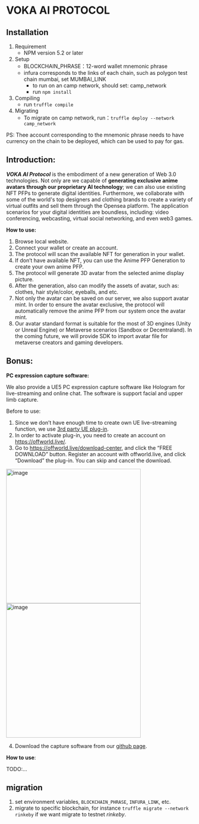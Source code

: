 # VOKA AI PROTOCOL

## Installation
1. Requirement
	* NPM version 5.2 or later 
2. Setup
	* BLOCKCHAIN_PHRASE：12-word wallet mnemonic phrase 
	* infura corresponds to the links of each chain, such as polygon test chain mumbai, set MUMBAI_LINK
        * to run on an camp network, should set: camp_network
        * run `npm install`
4. Compiling
	* run `truffle compile`
6. Migrating
	* To migrate on camp network, run：`truffle deploy --network camp_network`

PS: Thee account corresponding to the mnemonic phrase needs to have currency on the chain to be deployed, which can be used to pay for gas.


## Introduction:
***VOKA AI Protocol*** is the embodiment of a new generation of Web 3.0 technologies. 
Not only are we capable of **generating exclusive anime avatars through our proprietary AI technology**; 
we can also use existing NFT PFPs to generate digital identities. 
Furthermore, we collaborate with some of the world's top designers and clothing brands 
to create a variety of virtual outfits and sell them through the Opensea platform. 
The application scenarios for your digital identities are boundless, including: 
video conferencing, webcasting, virtual social networking, and even web3 games.

**How to use:**
1.	Browse local website.
2.	Connect your wallet or create an account. 
3.	The protocol will scan the available NFT for generation in your wallet.
4.	If don’t have available NFT, you can use the Anime PFP Generation to create your own anime PFP.
5.	The protocol will generate 3D avatar from the selected anime display picture.
6.	After the generation, also can modify the assets of avatar, such as: clothes, hair style/color, eyeballs, and etc. 
7.	Not only the avatar can be saved on our server, we also support avatar mint. In order to ensure the avatar exclusive, the protocol will automatically remove the anime PFP from our system once the avatar mint.
8.	Our avatar standard format is suitable for the most of 3D engines (Unity or Unreal Engine) or Metaverse scenarios (Sandbox or Decentraland). In the coming future, we will provide SDK to import avatar file for metaverse creators and gaming developers. 

## Bonus:

**PC expression capture software:**

We also provide a UE5 PC expression capture software like Hologram for live-streaming and online chat. 
The software is support facial and upper limb capture.  

Before to use:
1. Since we don’t have enough time to create own UE live-streaming function, we use [3rd party UE plug-in](https://offworld.live/). 
2. In order to activate plug-in, you need to create an account on https://offworld.live/. 
3. Go to https://offworld.live/download-center, and click the “FREE DOWNLOAD” button.
Register an account with offworld.live, and click “Download” the plug-in. You can skip and cancel the download. 

  <img width="362" alt="image" src="https://user-images.githubusercontent.com/19359257/168949465-4a5c0757-7aa5-476b-93ca-0bba9b26e5aa.png">
  <img width="362" alt="image" src="https://user-images.githubusercontent.com/19359257/168949481-3a702918-7fb5-45b6-a8c0-86eb88e7bbdf.png">
  
4. Download the capture software from our [github page](https://github.com/Zhang-Tianxu/VokaAIProtocol/).

**How to use**:

  TODO:...


## migration

1. set environment variables, `BLOCKCHAIN_PHRASE`, `INFURA_LINK`, etc.
2. migrate to specific blockchain, for instance `truffle migrate --network rinkeby` if we want migrate to testnet *rinkeby*.
